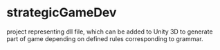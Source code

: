strategicGameDev
================

project representing dll file, which can be added to Unity 3D to generate part of game depending on defined rules corresponding to grammar.
